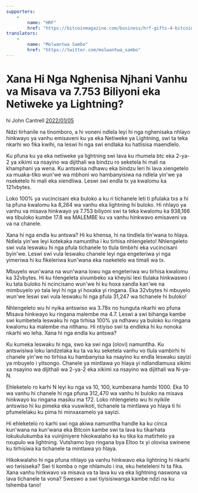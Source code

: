 ```yaml
---
supporters: 
    - 
        name: "HRF"
        href: "https://bitcoinmagazine.com/business/hrf-gifts-4-bitcoin-to-bitcoin-projects"
translators: 
    - 
        name: "Molwantwa Sambo"
        href: "https://twitter.com/molwantwa_sambo"
---
```

# Xana Hi Nga Nghenisa Njhani Vanhu va Misava va 7.753 Biliyoni eka Netiweke ya Lightning?

hi John Cantrell [2022/01/05](https://twitter.com/JohnCantrell97/status/1478794692313632768)

<LanguageDropdown/>

Ndzi tirhanile na tinomboro, a hi voneni ndlela leyi hi nga nghenisaka nhlayo hinkwayo ya vanhu emisaveni ku ya eka Netiweke ya Lightning, swi ta teka nkarhi wo fika kwihi, na leswi hi nga swi endlaka ku hatlisisa maendlelo.

Ku pfuna ku ya eka netiweke ya lightning swi lava ku rhumela btc eka 2-ya-2 ya xikimi xa nsayino wa dijithali wa bindzu ro seketela hi mali na khamphani ya wena. Ku antswisa ndhawu eka bindzu leri hi lava xiengetelo xa muaka-tiko wun'we wa mbhoni wo hambanyisiwa na ndlela yin'we ya nseketelo hi mali eka xiendliwa. Leswi swi endla tx ya kwalomu ka 121vbytes.

Loko 100% ya vucincisani eka buloko a ku ri tichanele leti ti pfulaka txs a hi ta pfuna kwalomu ka 8,264 wa vanhu eka lightning hi buloko. Hi nhlayo ya vanhu va misava hinkwayo ya 7.753 biliyoni swi ta teka kwalomu ka 938,166 wa tibuloko kumbe 17.8 wa MALEMBE ku va vanhu hinkwavo emisaveni va va na chanele.

Xana hi nga endla ku antswa? Hi ku khensa, hi na tindlela tin'wana to hlaya. Ndlela yin'we leyi kotekaka namuntlha i ku tirhisa nhlengeleto! Nhlengeleto swi vula leswaku hi nga pfula tichanele to tlula timbirhi eka vucincisani byin'we. Leswi swi vula leswaku chanele leyi nga engeteriwa yi nga yimeriwa hi ku fikeleriwa kun'wana eka nseketelo wa timali wa tx.

Mbuyelo wun'wana na wun'wana lowu nga engeteriwa wu tirhisa kwalomu ka 32vbytes. Hi ku hlengeleta xivumbeko xa kheyisi lexi tlulaka hinkwaswo i ku tata buloko hi ncincisano wun'we hi ku hoxa xandla kan'we na mimbuyelo yo tala leyi hi nga yi hoxaka yi ringana. Eka 32vbytes hi mbuyelo wun'we leswi swi vula leswaku hi nga pfula 31,247 wa tichanele hi buloko!

Nhlengeleto wu hi nyika antswiso wa 3.78x no hunguta nkarhi wo pfuna Misava hinkwayo ku ringana malembe ma 4.7. Leswi a swi bihanga kambe swi kumbetela leswaku hi nga tirhisa 100% ya ndhawu ya buloko ku ringana kwalomu ka malembe ma ntlhanu. Hi ntiyiso swi ta endleka hi ku nonoka nkarhi wo leha. Xana hi nga endla ku antswa?

Ku kumeka leswaku hi nga, swo ka swi nga (olovi) namuntlha. Ku antswisiwa loku landzelaka ku ta va ku seketela vanhu vo tlula vambirhi hi chanele yin'we no tirhisa ku hambanyisa ka nsayino ku endla leswaku sayizi ya mbuyelo i yitsongo. Chanele ya mintlawa yo hlaya yi ndlandlamuxa xikimi xa nsayino wa dijithali wa 2-ya-2 eka xikimi xa nsayino wa dijithali wa N-ya-N.

Ehleketelo ro karhi N leyi ku nga va 10, 100, kumbexana hambi 1000. Eka 10 wa vanhu hi chanele hi nga pfuna 312,470 wa vanhu hi buloko na misava hinkwayo ku ringana masiku ma 172. Loko nhlengeleto wu hi nyikile antswiso hi ku pimeka eka vuswikoti, tichanele ta mintlawa yo hlaya ti hi pfumelelaku ku pima hi minxaxamelo ya sayizi.

Hi ehleketelo ro karhi swi nga akiwa namuntlha handle ka ku cinca kun'wana na kun'wana eka Bitcoin kambe swi ta lava ku tikarhata lokukulukumba ka vuinjiniyere hikokwalaho ka ku tika ka matirhelo ya nxupulo wa lightning. Vutshamo byo ringana bya Eltoo tx yi olovisa swinene ku tirhisiwa ka tichanele ta mintlawa yo hlaya.

Hikokwalaho hi nga pfuna nhlayo ya vanhu hinkwavo eka lightning hi nkarhi wo twisiseka? Swi ti komba o nge nhlamulo i ina, eku heteleleni hi ta fika. Xana vanhu hinkwavo va misava va ta lava ku va eka lightning naswona va lava tichanele ta vona? Sweswo a swi tiyisisiwanga kambe ndzi na ku tshemba tano!